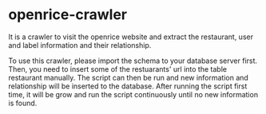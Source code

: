 # openrice-crawler
It is a crawler to visit the openrice website and extract the restaurant, user and label information and their relationship.

To use this crawler, please import the schema to your database server first. Then, you need to insert some of the restuarants' url into the table restaurant manually. The script can then be run and new information and relationship will be inserted to the database. After running the script first time, it will be grow and run the script continuously until no new information is found.
